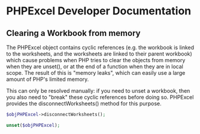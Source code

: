 # PHPExcel Developer Documentation

## Clearing a Workbook from memory

The PHPExcel object contains cyclic references (e.g. the workbook is linked to the worksheets, and the worksheets are linked to their parent workbook) which cause problems when PHP tries to clear the objects from memory when they are unset(), or at the end of a function when they are in local scope. The result of this is "memory leaks", which can easily use a large amount of PHP's limited memory.

This can only be resolved manually: if you need to unset a workbook, then you also need to "break" these cyclic references before doing so. PHPExcel provides the disconnectWorksheets() method for this purpose.

```php
$objPHPExcel->disconnectWorksheets();

unset($objPHPExcel);
```
